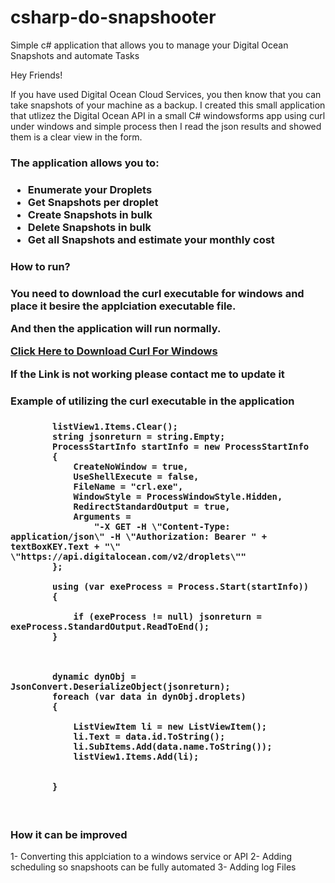 # csharp-do-snapshooter
Simple c# application that allows you to manage your Digital Ocean Snapshots and automate Tasks

Hey Friends!

If you have used Digital Ocean Cloud Services, you then know that you can take snapshots of your machine as a backup.
I created this small application that utlizez the Digital Ocean API in a small C# windowsforms app using curl under windows and simple
process then I read the json results and showed them is a clear view in the form.

<h3>The application allows you to:<h3>
<ul>
  <li>Enumerate your Droplets</li>
 <li>Get Snapshots per droplet</li>
 <li>Create Snapshots in bulk</li>
 <li>Delete Snapshots in bulk</li>
 <li>Get all Snapshots and estimate your monthly cost</li>
</ul>


<h3>How to run?<h3>

<p>You need to download the curl executable for windows and place it besire the applciation executable file.</p>

And then the application will run normally.
<br>

<a href="https://curl.haxx.se/windows/" target="_blank">Click Here to Download Curl For Windows</a>

<p>If the Link is not working please contact me to update it</p>


<h3>Example of utilizing the curl executable in the application<h3>
  
            listView1.Items.Clear();
            string jsonreturn = string.Empty;
            ProcessStartInfo startInfo = new ProcessStartInfo
            {
                CreateNoWindow = true,
                UseShellExecute = false,
                FileName = "crl.exe",
                WindowStyle = ProcessWindowStyle.Hidden,
                RedirectStandardOutput = true,
                Arguments =
                    "-X GET -H \"Content-Type: application/json\" -H \"Authorization: Bearer " + textBoxKEY.Text + "\" \"https://api.digitalocean.com/v2/droplets\""
            };

            using (var exeProcess = Process.Start(startInfo))
            {

                if (exeProcess != null) jsonreturn = exeProcess.StandardOutput.ReadToEnd();
            }



            dynamic dynObj = JsonConvert.DeserializeObject(jsonreturn);
            foreach (var data in dynObj.droplets)
            {

                ListViewItem li = new ListViewItem();
                li.Text = data.id.ToString();
                li.SubItems.Add(data.name.ToString());
                listView1.Items.Add(li);


            }

<br>

<h3>How it can be improved</h3>
1- Converting this applciation to a windows service or API
2- Adding scheduling so  snapshoots can be fully automated
3- Adding log Files

